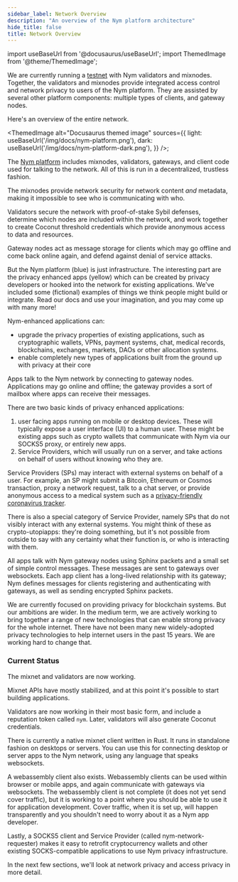 ```yaml
---
sidebar_label: Network Overview
description: "An overview of the Nym platform architecture"
hide_title: false
title: Network Overview
---
```

import useBaseUrl from '@docusaurus/useBaseUrl';
import ThemedImage from '@theme/ThemedImage';

We are currently running a [testnet](https://testnet-milhon-explorer.nymtech.net/) with Nym validators and mixnodes. Together, the validators and mixnodes provide integrated access control and network privacy to users of the Nym platform. They are assisted by several other platform components: multiple types of clients, and gateway nodes.

Here's an overview of the entire network.

<ThemedImage
  alt="Docusaurus themed image"
  sources={{
    light: useBaseUrl('/img/docs/nym-platform.png'),
    dark: useBaseUrl('/img/docs/nym-platform-dark.png'),
  }}
/>; 

The [Nym platform](https://github.com/nymtech/nym) includes mixnodes, validators, gateways, and client code used for talking to the network. All of this is run in a decentralized, trustless fashion.

The mixnodes provide network security for network content _and_ metadata, making it impossible to see who is communicating with who.

Validators secure the network with proof-of-stake Sybil defenses, determine which nodes are included within the network, and work together to create Coconut threshold credentials which provide anonymous access to data and resources.

Gateway nodes act as message storage for clients which may go offline and come back online again, and defend against denial of service attacks.

But the Nym platform (blue) is just infrastructure. The interesting part are the privacy enhanced apps (yellow) which can be created by privacy developers or hooked into the network for existing applications. We've included some (fictional) examples of things we think people might build or integrate. Read our docs and use your imagination, and you may come up with many more!

Nym-enhanced applications can:

- upgrade the privacy properties of existing applications, such as cryptographic wallets, VPNs, payment systems, chat, medical records, blockchains, exchanges, markets, DAOs or other allocation systems.
- enable completely new types of applications built from the ground up with privacy at their core

Apps talk to the Nym network by connecting to gateway nodes. Applications may go online and offline; the gateway provides a sort of mailbox where apps can receive their messages.

There are two basic kinds of privacy enhanced applications:

1. user facing apps running on mobile or desktop devices. These will typically expose a user interface (UI) to a human user. These might be existing apps such as crypto wallets that communicate with Nym via our SOCKS5 proxy, or entirely new apps.
2. Service Providers, which will usually run on a server, and take actions on behalf of users without knowing who they are.

Service Providers (SPs) may interact with external systems on behalf of a user. For example, an SP might submit a Bitcoin, Ethereum or Cosmos transaction, proxy a network request, talk to a chat server, or provide anonymous access to a medical system such as a [privacy-friendly coronavirus tracker](https://constructiveproof.com/posts/2020-04-24-coronavirus-tracking-app-privacy/).

There is also a special category of Service Provider, namely SPs that do not visibly interact with any external systems. You might think of these as crypto-utopiapps: they're doing something, but it's not possible from outside to say with any certainty what their function is, or who is interacting with them.

All apps talk with Nym gateway nodes using Sphinx packets and a small set of simple control messages. These messages are sent to gateways over websockets. Each app client has a long-lived relationship with its gateway; Nym defines messages for clients registering and authenticating with gateways, as well as sending encrypted Sphinx packets.

We are currently focused on providing privacy for blockchain systems. But our ambitions are wider. In the medium term, we are actively working to bring together a range of new technologies that can enable strong privacy for the whole internet. There have not been many new widely-adopted privacy technologies to help internet users in the past 15 years. We are working hard to change that.

### Current Status

The mixnet and validators are now working.

Mixnet APIs have mostly stabilized, and at this point it's possible to start building applications.

Validators are now working in their most basic form, and include a reputation token called `nym`. Later, validators will also generate Coconut credentials.

There is currently a native mixnet client written in Rust. It runs in standalone fashion on desktops or servers. You can use this for connecting desktop or server apps to the Nym network, using any language that speaks websockets.

A webassembly client also exists. Webassembly clients can be used within browser or mobile apps, and again communicate with gateways via websockets. The webassembly client is not complete (it does not yet send cover traffic), but it is working to a point where you should be able to use it for application development. Cover traffic, when it is set up, will happen transparently and you shouldn't need to worry about it as a Nym app developer.

Lastly, a SOCKS5 client and Service Provider (called nym-network-requester) makes it easy to retrofit cryptocurrency wallets and other existing SOCKS-compatible applications to use Nym privacy infrastructure.

In the next few sections, we'll look at network privacy and access privacy in more detail.
